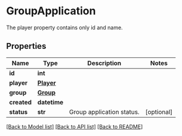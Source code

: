 # GroupApplication

The player property contains only id and name.
## Properties
Name | Type | Description | Notes
------------ | ------------- | ------------- | -------------
**id** | **int** |  | 
**player** | [**Player**](Player.md) |  | 
**group** | [**Group**](Group.md) |  | 
**created** | **datetime** |  | 
**status** | **str** | Group application status. | [optional] 

[[Back to Model list]](../README.md#documentation-for-models) [[Back to API list]](../README.md#documentation-for-api-endpoints) [[Back to README]](../README.md)


